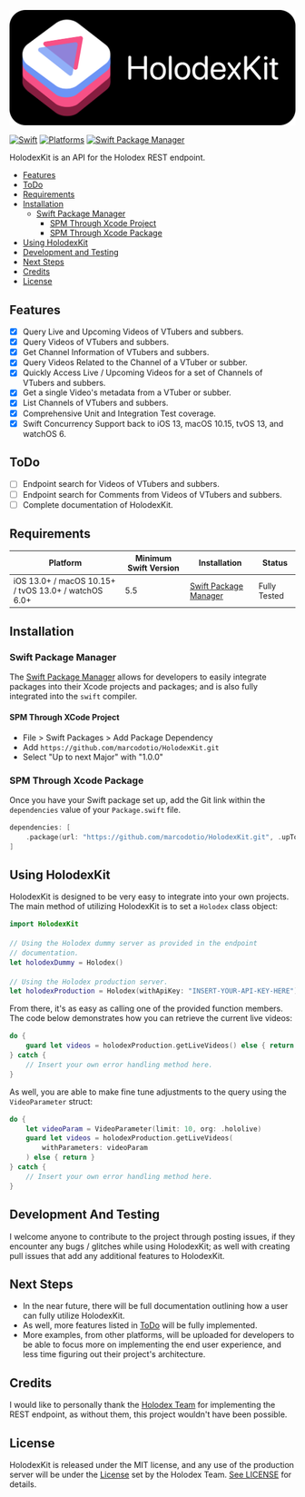 ![HolodexKit](./Resources/HolodexKitBanner.png)

[![Swift](https://img.shields.io/badge/Swift-5.5_5.6_5.7-orange?style=flat-square)](https://img.shields.io/badge/Swift-5.5_5.6_5.7-Orange?style=flat-square)
[![Platforms](https://img.shields.io/badge/Platforms-macOS_iOS_tvOS_watchOS-green?style=flat-square)](https://img.shields.io/badge/Platforms-macOS_iOS_tvOS_watchOS-green?style=flat-square)
[![Swift Package Manager](https://img.shields.io/badge/Swift_Package_Manager-compatible-orange?style=flat-square)](https://img.shields.io/badge/Swift_Package_Manager-compatible-orange?style=flat-square)

HolodexKit is an API for the Holodex REST endpoint.

- [Features](#features)
- [ToDo](#todo)
- [Requirements](#requirements)
- [Installation](#installation)
  - [Swift Package Manager](#swift-package-manager)
    - [SPM Through Xcode Project](#spm-through-xcode-project)
    - [SPM Through Xcode Package](#spm-through-xcode-package)
- [Using HolodexKit](#using-holodexkit)
- [Development and Testing](#development-and-testing)
- [Next Steps](#next-steps)
- [Credits](#credits)
- [License](#license)

## Features

- [x] Query Live and Upcoming Videos of VTubers and subbers.
- [x] Query Videos of VTubers and subbers.
- [x] Get Channel Information of VTubers and subbers.
- [x] Query Videos Related to the Channel of a VTuber or subber.
- [x] Quickly Access Live / Upcoming Videos for a set of Channels of VTubers and subbers.
- [x] Get a single Video's metadata from a VTuber or subber.
- [x] List Channels of VTubers and subbers.
- [x] Comprehensive Unit and Integration Test coverage.
- [x] Swift Concurrency Support back to iOS 13, macOS 10.15, tvOS 13, and watchOS 6.

## ToDo

- [ ] Endpoint search for Videos of VTubers and subbers.
- [ ] Endpoint search for Comments from Videos of VTubers and subbers.
- [ ] Complete documentation of HolodexKit.

## Requirements

| Platform | Minimum Swift Version | Installation | Status |
| --- | --- | --- | --- |
| iOS 13.0+ / macOS 10.15+ / tvOS 13.0+ / watchOS 6.0+ | 5.5 | [Swift Package Manager](#swift-package-manager) | Fully Tested |

## Installation

### Swift Package Manager

The [Swift Package Manager](https://swift.org/package-manager/) allows for developers to easily integrate packages into their Xcode projects and packages; and is also fully integrated into the `swift` compiler.

#### SPM Through XCode Project

* File > Swift Packages > Add Package Dependency
* Add `https://github.com/marcodotio/HolodexKit.git`
* Select "Up to next Major" with "1.0.0"

### SPM Through Xcode Package

Once you have your Swift package set up, add the Git link within the `dependencies` value of your `Package.swift` file.

```swift
dependencies: [
	.package(url: "https://github.com/marcodotio/HolodexKit.git", .upToNextMajor(from: "1.0.0"))
]
```

## Using HolodexKit

HolodexKit is designed to be very easy to integrate into your own projects. The main method of utilizing HolodexKit is to set a `Holodex` class object:

```swift
import HolodexKit

// Using the Holodex dummy server as provided in the endpoint
// documentation.
let holodexDummy = Holodex()

// Using the Holodex production server.
let holodexProduction = Holodex(withApiKey: "INSERT-YOUR-API-KEY-HERE")
```

From there, it's as easy as calling one of the provided function members. The code below demonstrates how you can retrieve the current live videos:

```swift
do {
	guard let videos = holodexProduction.getLiveVideos() else { return }
} catch {
	// Insert your own error handling method here.
}
```

As well, you are able to make fine tune adjustments to the query using the `VideoParameter` struct:

```swift
do {
	let videoParam = VideoParameter(limit: 10, org: .hololive)
	guard let videos = holodexProduction.getLiveVideos(
		withParameters: videoParam
	) else { return }
} catch {
	// Insert your own error handling method here.
}
```

## Development And Testing

I welcome anyone to contribute to the project through posting issues, if they encounter any bugs / glitches while using HolodexKit; as well with creating pull issues that add any additional features to HolodexKit.

## Next Steps

* In the near future, there will be full documentation outlining how a user can fully utilize HolodexKit.
* As well, more features listed in [ToDo](#todo) will be fully implemented.
* More examples, from other platforms, will be uploaded for developers to be able to focus more on implementing the end user experience, and less time figuring out their project's architecture.

## Credits

I would like to personally thank the [Holodex Team](https://twitter.com/holodex) for implementing the REST endpoint, as without them, this project wouldn't have been possible.

## License

HolodexKit is released under the MIT license, and any use of the production server will be under the [License](https://holodex.stoplight.io/docs/holodex/8166fcec5dbe2-license) set by the Holodex Team. [See LICENSE](https://github.com/marcodotio/HolodexKit/blob/master/LICENSE) for details.